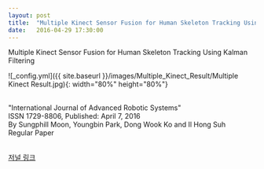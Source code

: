 ```yaml
---
layout: post
title:  "Multiple Kinect Sensor Fusion for Human Skeleton Tracking Using Kalman Filtering"
date:   2016-04-29 17:30:00
---
```


Multiple Kinect Sensor Fusion for Human Skeleton Tracking Using Kalman Filtering<br>

![_config.yml]({{ site.baseurl }}/images/Multiple_Kinect_Result/Multiple Kinect Result.jpg){: width="80%" height="80%"}<br>

<br>"International Journal of Advanced Robotic Systems"<br> ISSN 1729-8806, Published: April 7, 2016 <br>
By Sungphill Moon, Youngbin Park, Dong Wook Ko and Il Hong Suh	<br>
Regular Paper <br>

<br>[저널 링크](https://journals.sagepub.com/doi/full/10.5772/62415)<br>
